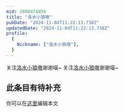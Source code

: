 ```yaml
---
mid: 2000474056
title: "洛水小狼嗷"
pubDate: "2024-11-04T11:22:13.738Z"
updatedDate: "2024-11-04T11:22:13.738Z"
profile:
  {
    Nickname: ["洛水小狼嗷"],
  }
---
```


关注[洛水小狼嗷](https://space.bilibili.com/2000474056)谢谢喵~ 关注[洛水小狼嗷](https://space.bilibili.com/2000474056)谢谢喵~

## 此条目有待补充
你可以在[这里](https://github.com/Yuhanawa/VTuber.ICU/edit/master/src/content/v/洛水小狼嗷/index.md)编辑本文
